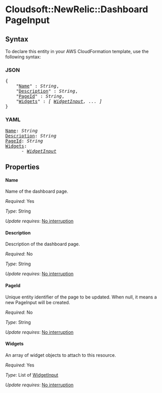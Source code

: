 # Cloudsoft::NewRelic::Dashboard PageInput

## Syntax

To declare this entity in your AWS CloudFormation template, use the following syntax:

### JSON

<pre>
{
    "<a href="#name" title="Name">Name</a>" : <i>String</i>,
    "<a href="#description" title="Description">Description</a>" : <i>String</i>,
    "<a href="#pageid" title="PageId">PageId</a>" : <i>String</i>,
    "<a href="#widgets" title="Widgets">Widgets</a>" : <i>[ <a href="widgetinput.md">WidgetInput</a>, ... ]</i>
}
</pre>

### YAML

<pre>
<a href="#name" title="Name">Name</a>: <i>String</i>
<a href="#description" title="Description">Description</a>: <i>String</i>
<a href="#pageid" title="PageId">PageId</a>: <i>String</i>
<a href="#widgets" title="Widgets">Widgets</a>: <i>
      - <a href="widgetinput.md">WidgetInput</a></i>
</pre>

## Properties

#### Name

Name of the dashboard page.

_Required_: Yes

_Type_: String

_Update requires_: [No interruption](https://docs.aws.amazon.com/AWSCloudFormation/latest/UserGuide/using-cfn-updating-stacks-update-behaviors.html#update-no-interrupt)

#### Description

Description of the dashboard page.

_Required_: No

_Type_: String

_Update requires_: [No interruption](https://docs.aws.amazon.com/AWSCloudFormation/latest/UserGuide/using-cfn-updating-stacks-update-behaviors.html#update-no-interrupt)

#### PageId

Unique entity identifier of the page to be updated. When null, it means a new PageInput will be created.

_Required_: No

_Type_: String

_Update requires_: [No interruption](https://docs.aws.amazon.com/AWSCloudFormation/latest/UserGuide/using-cfn-updating-stacks-update-behaviors.html#update-no-interrupt)

#### Widgets

An array of widget objects to attach to this resource.

_Required_: Yes

_Type_: List of <a href="widgetinput.md">WidgetInput</a>

_Update requires_: [No interruption](https://docs.aws.amazon.com/AWSCloudFormation/latest/UserGuide/using-cfn-updating-stacks-update-behaviors.html#update-no-interrupt)

